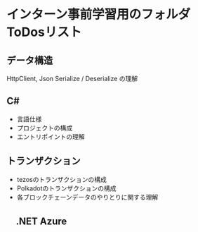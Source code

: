 # インターン事前学習用のフォルダ　ToDosリスト

## データ構造
HttpClient, Json Serialize / Deserialize の理解

## C#
- 言語仕様
- プロジェクトの構成
- エントリポイントの理解

## トランザクション
- tezosのトランザクションの構成
- Polkadotのトランザクションの構成
- 各ブロックチェーンデータのやりとりに関する理解

## 　.NET Azure
